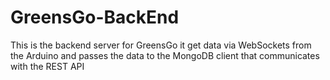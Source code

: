 # GreensGo-BackEnd
This is the backend server for GreensGo it get data via WebSockets from the Arduino and passes the data to the MongoDB client that communicates with the REST API 
